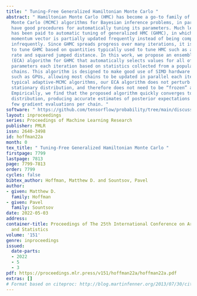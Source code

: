 ```yaml
---
title: " Tuning-Free Generalized Hamiltonian Monte Carlo "
abstract: " Hamiltonian Monte Carlo (HMC) has become a go-to family of Markov chain
  Monte Carlo (MCMC) algorithms for Bayesian inference problems, in part because we
  have good procedures for automatically tuning its parameters. Much less attention
  has been paid to automatic tuning of generalized HMC (GHMC), in which the auxiliary
  momentum vector is partially updated frequently instead of being completely resampled
  infrequently. Since GHMC spreads progress over many iterations, it is not straightforward
  to tune GHMC based on quantities typically used to tune HMC such as average acceptance
  rate and squared jumped distance. In this work, we propose an ensemble-chain adaptation
  (ECA) algorithm for GHMC that automatically selects values for all of GHMC’s tunable
  parameters each iteration based on statistics collected from a population of many
  chains. This algorithm is designed to make good use of SIMD hardware accelerators
  such as GPUs, allowing most chains to be updated in parallel each iteration. Unlike
  typical adaptive-MCMC algorithms, our ECA algorithm does not perturb the chain’s
  stationary distribution, and therefore does not need to be “frozen” after warmup.
  Empirically, we find that the proposed algorithm quickly converges to its stationary
  distribution, producing accurate estimates of posterior expectations with relatively
  few gradient evaluations per chain. "
software: " https://github.com/tensorflow/probability/tree/main/discussion/meads "
layout: inproceedings
series: Proceedings of Machine Learning Research
publisher: PMLR
issn: 2640-3498
id: hoffman22a
month: 0
tex_title: " Tuning-Free Generalized Hamiltonian Monte Carlo "
firstpage: 7799
lastpage: 7813
page: 7799-7813
order: 7799
cycles: false
bibtex_author: Hoffman, Matthew D. and Sountsov, Pavel
author:
- given: Matthew D.
  family: Hoffman
- given: Pavel
  family: Sountsov
date: 2022-05-03
address:
container-title: Proceedings of The 25th International Conference on Artificial Intelligence
  and Statistics
volume: '151'
genre: inproceedings
issued:
  date-parts:
  - 2022
  - 5
  - 3
pdf: https://proceedings.mlr.press/v151/hoffman22a/hoffman22a.pdf
extras: []
# Format based on citeproc: http://blog.martinfenner.org/2013/07/30/citeproc-yaml-for-bibliographies/
---
```

